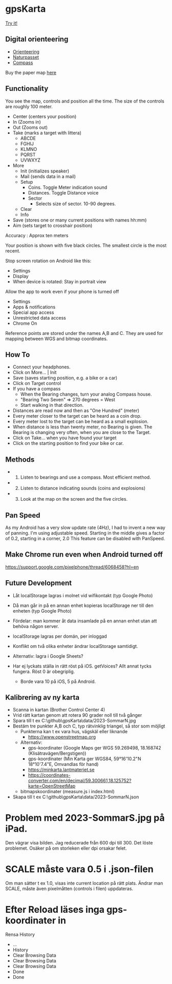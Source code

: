 # gpsKarta

[Try it!](https://christernilsson.github.io/gpsKarta/)

## Digital orienteering

* [Orienteering](https://en.wikipedia.org/wiki/Orienteering)
* [Naturpasset](https://www.facebook.com/Naturpasset.Nackareservatet)
* [Compass](https://en.wikipedia.org/wiki/Compass)

Buy the paper map [here](https://www.skogsluffarna.se/borja-orientera/naturpasset)

## Functionality

You see the map, controls and position all the time.
The size of the controls are roughly 100 meter.

* Center (centers your position)
* In (Zooms in)
* Out (Zooms out)
* Take (marks a target with littera)
	* ABCDE
	* FGHIJ
	* KLMNO
	* PQRST
	* UVWXYZ
* More	
	* Init (initializes speaker)
	* Mail (sends data in a mail)
	* Setup
		* Coins. Toggle Meter indication sound
		* Distances. Toggle Distance voice
		* Sector
			* Selects size of sector. 10-90 degrees.
	* Clear
	* Info
* Save (stores one or many current positions with names hh:mm)
* Aim (sets target to crosshair position)

Accuracy : Approx ten meters

Your position is shown with five black circles. The smallest circle is the most recent.

Stop screen rotation on Android like this:
* Settings
* Display
* When device is rotated: Stay in portrait view

Allow the app to work even if your phone is turned off
* Settings
* Apps & notifications
* Special app access
* Unrestricted data access
* Chrome On

Reference points are stored under the names A,B and C. They are used for mapping between WGS and bitmap coordinates.

## How To

* Connect your headphones.
* Click on More... | Init
* Save (saves starting position, e.g. a bike or a car)
* Click on Target control
* If you have a compass
	* When the Bearing changes, turn your analog Compass house.
	* "Bearing Two Seven" => 270 degrees = West
	* Start walking in that direction.
* Distances are read now and then as "One Hundred" (meter)
* Every meter closer to the target can be heard as a coin drop.
* Every meter lost to the target can be heard as a small explosion.
* When distance is less than twenty meter, no Bearing is given. The Bearing is changing very often, when you are close to the Target.
* Click on Take... when you have found your target
* Click on the starting position to find your bike or car.

## Methods

* 1. Listen to bearings and use a compass. Most efficient method.
* 2. Listen to distance indicating sounds (coins and explosions)
* 3. Look at the map on the screen and the five circles.

## Pan Speed

As my Android has a very slow update rate (4Hz), I had to invent a new way of panning.
I'm using adjustable speed. Starting in the middle gives a factor of 0.2, starting in a corner, 2.0
This feature can be disabled with PanSpeed.

## Make Chrome run even when Android turned off
https://support.google.com/pixelphone/thread/6068458?hl=en

## Future Development

* Låt localStorage lagras i molnet vid wifikontakt (typ Google Photo)
* Då man går in på en annan enhet kopieras localStorage ner till den enheten (typ Google Photo)
* Fördelar: man kommer åt data insamlade på en annan enhet utan att behöva någon server.
* localStorage lagras per domän, per inloggad
* Konflikt om två olika enheter ändrar localStorage samtidigt.
* Alternativ: lagra i Google Sheets?

* Har ej lyckats ställa in rätt röst på iOS. getVoices? Allt annat tycks fungera. Röst 0 är obegriplig. 
  * Borde vara 10 på iOS, 5 på Android.

## Kalibrering av ny karta

* Scanna in kartan (Brother Control Center 4)
* Vrid rätt kartan genom att rotera 90 grader noll till två gånger
* Spara till t ex C:\github\gpsKarta\data/2023-SommarN.jpg
* Bestäm tre punkter A,B och C, typ rätvinklig triangel, så stor som möjligt
	* Punkterna kan t ex vara hus, vägskäl eller liknande
		* https://www.openstreetmap.org
	* Alternativ:
		* gps-koordinater (Google Maps ger WGS  59.269498,   18.168742 (Klisätravägen/Bergstigen))
		* gps-koordinater (Min Karta ger WGS84, 59°16'10.2"N 18°10'7.4"E, Omvandlas för hand)
		* https://minkarta.lantmateriet.se
		* https://coordinates-converter.com/en/decimal/59.300661,18.125752?karte=OpenStreetMap
	* bitmapskoordinater (measure.js i index.html)
* Skapa till t ex C:\github\gpsKarta\data/2023-SommarN.json

# Problem med 2023-SommarS.jpg på iPad.

Den vägrar visa bilden. Jag reducerade från 600 dpi till 300. Det löste problemet.
Osäker på om storleken eller dpi orsakar felet.

# SCALE måste vara 0.5 i .json-filen

Om man sätter t ex 1.0, visas inte current location på rätt plats.
Ändrar man SCALE, måste även pixelmåtten (controls i filen) uppdateras.

# Efter Reload läses inga gps-koordinater in
Rensa History
* ...
* History
* Clear Browsing Data
* Clear Browsing Data
* Clear Browsing Data
* Done
* Done
